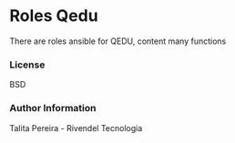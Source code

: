 # Roles Qedu

There are roles ansible for QEDU, content many functions

### License

BSD

### Author Information

Talita Pereira - Rivendel Tecnologia
